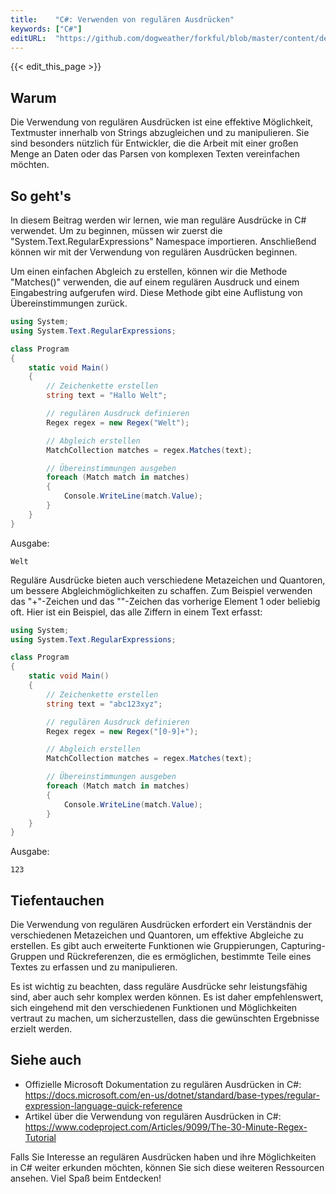 ```yaml
---
title:    "C#: Verwenden von regulären Ausdrücken"
keywords: ["C#"]
editURL:  "https://github.com/dogweather/forkful/blob/master/content/de/c-sharp/using-regular-expressions.md"
---
```


{{< edit_this_page >}}

## Warum

Die Verwendung von regulären Ausdrücken ist eine effektive Möglichkeit, Textmuster innerhalb von Strings abzugleichen und zu manipulieren. Sie sind besonders nützlich für Entwickler, die die Arbeit mit einer großen Menge an Daten oder das Parsen von komplexen Texten vereinfachen möchten.

## So geht's

In diesem Beitrag werden wir lernen, wie man reguläre Ausdrücke in C# verwendet. Um zu beginnen, müssen wir zuerst die "System.Text.RegularExpressions" Namespace importieren. Anschließend können wir mit der Verwendung von regulären Ausdrücken beginnen.

Um einen einfachen Abgleich zu erstellen, können wir die Methode "Matches()" verwenden, die auf einem regulären Ausdruck und einem Eingabestring aufgerufen wird. Diese Methode gibt eine Auflistung von Übereinstimmungen zurück.

```C#
using System;
using System.Text.RegularExpressions;

class Program
{
    static void Main()
    {
        // Zeichenkette erstellen
        string text = "Hallo Welt";

        // regulären Ausdruck definieren
        Regex regex = new Regex("Welt");

        // Abgleich erstellen
        MatchCollection matches = regex.Matches(text);

        // Übereinstimmungen ausgeben
        foreach (Match match in matches)
        {
            Console.WriteLine(match.Value);
        }
    }
}
```

Ausgabe:
```
Welt
```

Reguläre Ausdrücke bieten auch verschiedene Metazeichen und Quantoren, um bessere Abgleichmöglichkeiten zu schaffen. Zum Beispiel verwenden das "+"-Zeichen und das ""-Zeichen das vorherige Element 1 oder beliebig oft. Hier ist ein Beispiel, das alle Ziffern in einem Text erfasst:

```C#
using System;
using System.Text.RegularExpressions;

class Program
{
    static void Main()
    {
        // Zeichenkette erstellen
        string text = "abc123xyz";

        // regulären Ausdruck definieren
        Regex regex = new Regex("[0-9]+");

        // Abgleich erstellen
        MatchCollection matches = regex.Matches(text);

        // Übereinstimmungen ausgeben
        foreach (Match match in matches)
        {
            Console.WriteLine(match.Value);
        }
    }
}
```

Ausgabe:
```
123
```

## Tiefentauchen

Die Verwendung von regulären Ausdrücken erfordert ein Verständnis der verschiedenen Metazeichen und Quantoren, um effektive Abgleiche zu erstellen. Es gibt auch erweiterte Funktionen wie Gruppierungen, Capturing-Gruppen und Rückreferenzen, die es ermöglichen, bestimmte Teile eines Textes zu erfassen und zu manipulieren.

Es ist wichtig zu beachten, dass reguläre Ausdrücke sehr leistungsfähig sind, aber auch sehr komplex werden können. Es ist daher empfehlenswert, sich eingehend mit den verschiedenen Funktionen und Möglichkeiten vertraut zu machen, um sicherzustellen, dass die gewünschten Ergebnisse erzielt werden.

## Siehe auch

- Offizielle Microsoft Dokumentation zu regulären Ausdrücken in C#: https://docs.microsoft.com/en-us/dotnet/standard/base-types/regular-expression-language-quick-reference
- Artikel über die Verwendung von regulären Ausdrücken in C#: https://www.codeproject.com/Articles/9099/The-30-Minute-Regex-Tutorial

Falls Sie Interesse an regulären Ausdrücken haben und ihre Möglichkeiten in C# weiter erkunden möchten, können Sie sich diese weiteren Ressourcen ansehen. Viel Spaß beim Entdecken!